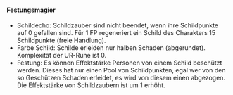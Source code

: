 #### Festungsmagier

* Schildecho: Schildzauber sind nicht beendet, wenn ihre Schildpunkte auf 0 gefallen sind. Für 1 FP regeneriert ein
Schild des Charakters 15 Schildpunkte (freie Handlung).
* Farbe Schild: Schilde erleiden nur halben Schaden (abgerundet). Komplexität der UR-Rune ist 0.
* Festung: Es können Effektstärke Personen von einem Schild beschützt werden. Dieses hat nur einen Pool von
Schildpunkten, egal wer von den so Geschützen Schaden erleidet, es wird von diesem einen abgezogen. Die Effektstärke
von Schildzaubern ist um 1 erhöht.
